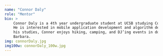 ```yaml
---
name: "Connor Daly"	
role: "Mentor"
bio: >
    Connor Daly is a 4th year undergraduate student at UCSB studying Computer Science.  
    He is interested in mobile application development and algorithm design.  Outside of 
    his studies, Connor enjoys hiking, camping, and DJ’ing events in downtown Santa 
    Barbara.
img: connorDaly.jpg
img100w: connorDaly_100w.jpg
---
```

